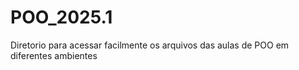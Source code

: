 # POO_2025.1
Diretorio para acessar facilmente os arquivos das aulas de POO em diferentes ambientes
